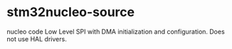 stm32nucleo-source
==================

nucleo code
Low Level SPI with DMA initialization and configuration.
Does not use HAL drivers.
